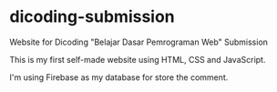 # dicoding-submission
Website for Dicoding "Belajar Dasar Pemrograman Web" Submission

This is my first self-made website using HTML, CSS and JavaScript.

I'm using Firebase as my database for store the comment.
